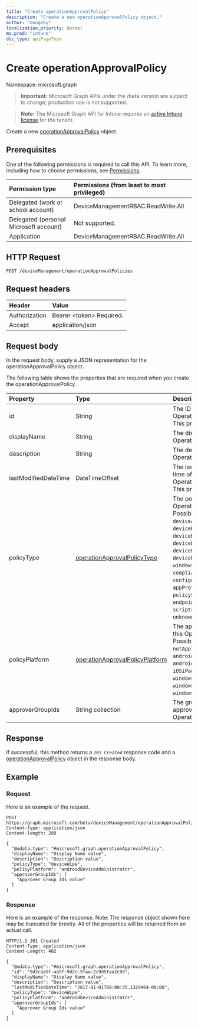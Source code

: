 ```yaml
---
title: "Create operationApprovalPolicy"
description: "Create a new operationApprovalPolicy object."
author: "dougeby"
localization_priority: Normal
ms.prod: "intune"
doc_type: apiPageType
---
```


# Create operationApprovalPolicy

Namespace: microsoft.graph

> **Important:** Microsoft Graph APIs under the /beta version are subject to change; production use is not supported.

> **Note:** The Microsoft Graph API for Intune requires an [active Intune license](https://go.microsoft.com/fwlink/?linkid=839381) for the tenant.

Create a new [operationApprovalPolicy](../resources/intune-rbac-operationapprovalpolicy.md) object.

## Prerequisites
One of the following permissions is required to call this API. To learn more, including how to choose permissions, see [Permissions](/graph/permissions-reference).

|Permission type|Permissions (from least to most privileged)|
|:---|:---|
|Delegated (work or school account)|DeviceManagementRBAC.ReadWrite.All|
|Delegated (personal Microsoft account)|Not supported.|
|Application|DeviceManagementRBAC.ReadWrite.All|

## HTTP Request
<!-- {
  "blockType": "ignored"
}
-->
``` http
POST /deviceManagement/operationApprovalPolicies
```

## Request headers
|Header|Value|
|:---|:---|
|Authorization|Bearer &lt;token&gt; Required.|
|Accept|application/json|

## Request body
In the request body, supply a JSON representation for the operationApprovalPolicy object.

The following table shows the properties that are required when you create the operationApprovalPolicy.

|Property|Type|Description|
|:---|:---|:---|
|id|String|The ID of the OperationApprovalPolicy. This property is read-only.|
|displayName|String|The display name of this OperationApprovalPolicy|
|description|String|The description of this OperationApprovalPolicy|
|lastModifiedDateTime|DateTimeOffset|The last modified date and time of this OperationApprovalPolicy. This property is read-only.|
|policyType|[operationApprovalPolicyType](../resources/intune-rbac-operationapprovalpolicytype.md)|The policy type for this OperationApprovalPolicy. Possible values are: `deviceActions`, `deviceWipe`, `deviceRetire`, `deviceRetireNonCompliant`, `deviceDelete`, `deviceLock`, `deviceErase`, `deviceDisableActivationLock`, `windowsEnrollment`, `compliancePolicies`, `configurationPolicies`, `appProtectionPolicies`, `policySets`, `filters`, `endpointSecurity`, `apps`, `scripts`, `roles`, `unknownFutureValue`.|
|policyPlatform|[operationApprovalPolicyPlatform](../resources/intune-rbac-operationapprovalpolicyplatform.md)|The applicable platform(s) for this OperationApprovalPolicy. Possible values are: `notApplicable`, `androidDeviceAdministrator`, `androidEnterprise`, `iOSiPadOS`, `macOS`, `windows10AndLater`, `windows81AndLater`, `windows10X`.|
|approverGroupIds|String collection|The group IDs for the approvers for this OperationApprovalPolicy|



## Response
If successful, this method returns a `201 Created` response code and a [operationApprovalPolicy](../resources/intune-rbac-operationapprovalpolicy.md) object in the response body.

## Example

### Request
Here is an example of the request.
``` http
POST https://graph.microsoft.com/beta/deviceManagement/operationApprovalPolicies
Content-type: application/json
Content-length: 289

{
  "@odata.type": "#microsoft.graph.operationApprovalPolicy",
  "displayName": "Display Name value",
  "description": "Description value",
  "policyType": "deviceWipe",
  "policyPlatform": "androidDeviceAdministrator",
  "approverGroupIds": [
    "Approver Group Ids value"
  ]
}
```

### Response
Here is an example of the response. Note: The response object shown here may be truncated for brevity. All of the properties will be returned from an actual call.
``` http
HTTP/1.1 201 Created
Content-Type: application/json
Content-Length: 402

{
  "@odata.type": "#microsoft.graph.operationApprovalPolicy",
  "id": "9d2caa5f-aa5f-9d2c-5faa-2c9d5faa2c9d",
  "displayName": "Display Name value",
  "description": "Description value",
  "lastModifiedDateTime": "2017-01-01T00:00:35.1329464-08:00",
  "policyType": "deviceWipe",
  "policyPlatform": "androidDeviceAdministrator",
  "approverGroupIds": [
    "Approver Group Ids value"
  ]
}
```



